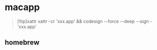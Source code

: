 # macapp
> [!tip]xattr
> xattr -cr 'xxx.app' && codesign --force --deep --sign - 'xxx.app'

## homebrew